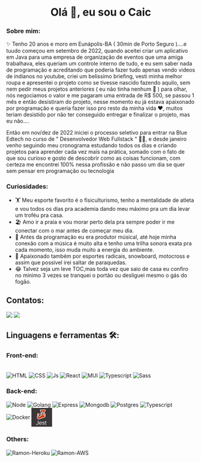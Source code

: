 <h1 align="center">Olá 👋, eu sou o Caic</h1>

### Sobre mim:
✨ Tenho 20 anos e moro em Eunápolis-BA ( 30min de Porto Seguro )....e tuudo começou em setembro de 2022, quando aceitei criar um aplicativo em Java para uma empresa de organização de eventos que uma amiga trabalhava, eles queriam um controle interno de tudo, e eu sem saber nada de programação e acreditando que poderia fazer tudo apenas vendo videos de indianos no youtube, criei um belissimo briefing, vesti minha melhor roupa e apresentei o projeto como se tivesse nascido fazendo aquilo, sem nem pedir meus projetos anteriores ( eu não tinha nenhum 🧐 ) para olhar, nós negociamos o valor e me pagaram uma entrada de R$ 500, se passou 1 mês e então desistiram do projeto, nesse momento eu já estava apaixonado por programação e queria fazer isso pro resto da minha vida ❤️, muitos teriam desistido por não ter conseguido entregar e finalizar o projeto, mas eu não....

Então em nov/dez de 2022 iniciei o processo seletivo para entrar na Blue Edtech no curso de " Desenvolvedor Web Fullstack " 👨‍💻, e desde janeiro venho seguindo meu cronograma estudando todos os dias e criando projetos para aprender cada vez mais na prática, somado com o fato de que sou curioso e gosto de descobrir como as coisas funcionam, com certeza me encontrei 100% nessa profissão e não passo um dia se quer sem pensar em programação ou tecnologia

### Curiosidades:

- 🏋️ Meu esporte favorito é o fisiculturismo, tenho a mentalidade de atleta e vou todos os dias pra academia dando meu máximo pra um dia levar um troféu pra casa.
- 🏖️ Amo ir a praia e vou morar perto dela pra sempre poder ir me conectar com o mar antes de começar meu dia.
- 🎹 Antes da programação eu era produtor músical, até hoje minha conexão com a música é muito alta e tenho uma trilha sonora exata pra cada momento, isso muda muito a energia do ambiente.
- 🤯 Apaixonado também por esportes radicais, snowboard, motocross e assim que possivel irei saltar de paraquedas.
- 😂 Talvez seja um leve TOC,mas toda vez que saio de casa eu confiro no minimo 3 vezes se tranquei o portão ou desliguei mesmo o gás do fogão.

## Contatos:
  <a href = "mailto:caicrs.contact@gmail"><img src="https://img.shields.io/badge/-Gmail-%23333?style=for-the-badge&logo=gmail&logoColor=white" target="_blank"></a>
  <a href="https://www.linkedin.com/in/caic-rocha-dev/" target="_blank"><img src="https://img.shields.io/badge/-LinkedIn-%230077B5?style=for-the-badge&logo=linkedin&logoColor=white" target="_blank"></a> 

## Linguagens e ferramentas 🛠️:

### Front-end:

<div style="display: inline_block"><br>
  <img align="center" alt="HTML" height="50" width="60" src="https://cdn.jsdelivr.net/gh/devicons/devicon/icons/html5/html5-plain-wordmark.svg" />
<img align="center" alt="CSS" height="50" width="60" src="https://cdn.jsdelivr.net/gh/devicons/devicon/icons/css3/css3-plain-wordmark.svg">
  <img align="center" alt="Js" height="50" width="60" src="https://cdn.jsdelivr.net/gh/devicons/devicon/icons/javascript/javascript-plain.svg" />
  <img align="center" alt="React" height="50" width="60" src="https://cdn.jsdelivr.net/gh/devicons/devicon/icons/react/react-original-wordmark.svg" />
  <img align="center" alt="MUI" height="50" width="60" src="https://cdn.jsdelivr.net/gh/devicons/devicon/icons/materialui/materialui-plain.svg" />
  <img align="center" alt="Typescript" height="50" width="60" src="https://cdn.jsdelivr.net/gh/devicons/devicon/icons/typescript/typescript-original.svg" />
  <img align="center" alt="Sass" height="50" width="100" src="https://miro.medium.com/max/1400/1*FeiTcE7xAIKhNrRa-2_oiQ.png" /> 
          
<div> 

### Back-end:

<div style="display: inline_block">
  <img align="center" alt="Node" height="80" width="60" src="https://cdn.jsdelivr.net/gh/devicons/devicon/icons/nodejs/nodejs-plain-wordmark.svg" />
  <img align="center" alt="Golang" height="30" width="80" src="https://upload.wikimedia.org/wikipedia/commons/thumb/0/05/Go_Logo_Blue.svg/800px-Go_Logo_Blue.svg.png" />
  <img align="center" alt="Express" height="50" width="60" src="https://cdn.jsdelivr.net/gh/devicons/devicon/icons/express/express-original.svg">
  <img align="center" alt="Mongodb" height="50" width="60" src="https://cdn.jsdelivr.net/gh/devicons/devicon/icons/mongodb/mongodb-plain-wordmark.svg" />
  <img align="center" alt="Postgres" height="50" width="60" src="https://i3.wp.com/www.bacula.lat/wp-content/uploads/2019/05/postgresql-logo.png" />
  <img align="center" alt="Typescript" height="50" width="60" src="https://cdn.jsdelivr.net/gh/devicons/devicon/icons/typescript/typescript-original.svg" />        
  <img align="center" alt="Docker" height="50" width="60" src="https://cdn.jsdelivr.net/gh/devicons/devicon/icons/docker/docker-original-wordmark.svg" />
  <img align="center" alt="Jest" height="50" width="55" src="https://github.com/Oliv-ramon/oliv-ramon/blob/main/jest.png" />
</div>
  
### Others:
  
<div style="display: inline_block">
  <img align="center" alt="Ramon-Heroku" height="50" width="60" src="https://cdn.jsdelivr.net/gh/devicons/devicon/icons/heroku/heroku-plain-wordmark.svg" />
  <img align="center" alt="Ramon-AWS" height="90" width="80" src="https://cdn.jsdelivr.net/gh/devicons/devicon/icons/amazonwebservices/amazonwebservices-original-wordmark.svg" />
               
</div>
